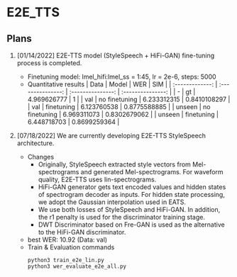# E2E_TTS

Plans
----------

1. [01/14/2022] 
E2E-TTS model (StyleSpeech + HiFi-GAN) fine-tuning process is completed. 
    - Finetuning model: lmel_hifi:lmel_ss = 1:45, lr = 2e-6, steps: 5000
    - Quantitative results
        | Data | Model | WER | SIM | 
        | :-------------: | :---------------: | :---------------: | :---------------: |
        | - | gt | 4.969626777 | 1 |
        | val | no finetuning | 6.233312315 | 0.8410108297 |
        | val | finetuning | 6.123760538 | 0.8775588885 |
        | unseen | no finetuning | 6.969311073 | 0.8302679062 |
        | unseen | finetuning | 6.448718703 | 0.8699259364 |
    
2. [07/18/2022]
We are currently developing E2E-TTS StyleSpeech architecture. 
    - Changes
        - Originally, StyleSpeech extracted style vectors from Mel-spectrograms and generated Mel-spectrograms. For waveform quality, E2E-TTS uses lin-spectrograms. 
        - HiFi-GAN generator gets text encoded values and hidden states of spectrogram decoder as inputs. For hidden state processing, we adopt the Gaussian interpolation used in EATS.
        - We use both losses of StyleSpeech and HiFi-GAN. In addition, the r1 penalty is used for the discriminator training stage. 
        - DWT Discriminator based on Fre-GAN is used as the alternative to the HiFi-GAN discriminator. 
    - best WER: 10.92 (Data: val)
    - Train & Evaluation commands
        ```console
        python3 train_e2e_lin.py
        python3 wer_evaluate_e2e_all.py
        ```